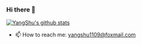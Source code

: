 ### Hi there 👋

<!--
**201419/201419** is a ✨ _special_ ✨ repository because its `README.md` (this file) appears on your GitHub profile.

Here are some ideas to get you started:

- 🔭 I’m currently working on ...
- 🌱 I’m currently learning ...
- 👯 I’m looking to collaborate on ...
- 🤔 I’m looking for help with ...
- 💬 Ask me about ...
- 📫 How to reach me: ...
- 😄 Pronouns: ...
- ⚡ Fun fact: ...
-->

[![YangShu's github stats](https://github-readme-stats.vercel.app/api?username=201419&show_icons=true&count_private=true&theme=radical)](https://github.com/anuraghazra/github-readme-stats)

- 📫 How to reach me: yangshu1109@foxmail.com
